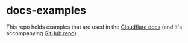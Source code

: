 # docs-examples

This repo holds examples that are used in the [Cloudflare docs](https://developers.cloudflare.com) (and it's accompanying [GitHub repo](https://github.com/cloudflare/cloudflare-docs)).

